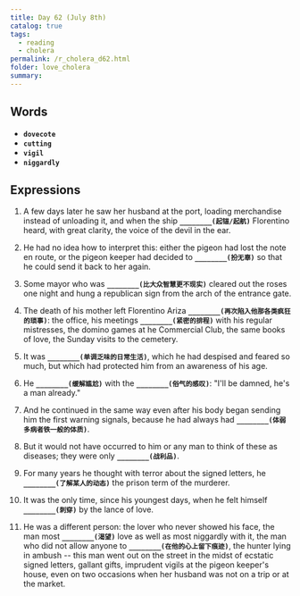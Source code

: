 ```yaml
---
title: Day 62 (July 8th)
catalog: true
tags: 
  - reading
  - cholera
permalink: /r_cholera_d62.html
folder: love_cholera
summary: 
---
```


## Words

-   <b data-toggle="tooltip" data-original-title="{{site.data.glossary.dovecote}}">`dovecote`</b>
-   <b data-toggle="tooltip" data-original-title="{{site.data.glossary.cutting}}">`cutting`</b>
-   <b data-toggle="tooltip" data-original-title="{{site.data.glossary.vigil}}">`vigil`</b>
-   <b data-toggle="tooltip" data-original-title="{{site.data.glossary.niggardly}}">`niggardly`</b>



## Expressions

1.  A few days later he saw her husband at the port, loading merchandise instead of unloading it, and when the ship <b data-toggle="tooltip" data-original-title="{{site.data.answers.62_a}}">`________(起锚/起航)`</b> Florentino heard, with great clarity, the voice of the devil in the ear.

2.  He had no idea how to interpret this: either the pigeon had lost the note en route, or the pigeon keeper had decided to <b data-toggle="tooltip" data-original-title="{{site.data.answers.62_b}}">`________(扮无辜)`</b> so that he could send it back to her again.

3.  Some mayor who was <b data-toggle="tooltip" data-original-title="{{site.data.answers.62_c}}">`________(比大众智慧更不现实)`</b> cleared out the roses one night and hung a republican sign from the arch of the entrance gate.

4.  The death of his mother left Florentino Ariza <b data-toggle="tooltip" data-original-title="{{site.data.answers.62_d}}">`________(再次陷入他那各类疯狂的琐事)`</b>: the office, his meetings <b data-toggle="tooltip" data-original-title="{{site.data.answers.62_d2}}">`________(紧密的排程)`</b> with his regular mistresses, the domino games at he Commercial Club, the same books of love, the Sunday visits to the cemetery.

5.  It was <b data-toggle="tooltip" data-original-title="{{site.data.answers.62_e}}">`________(单调乏味的日常生活)`</b>, which he had despised and feared so much, but which had protected him from an awareness of his age.

6.  He <b data-toggle="tooltip" data-original-title="{{site.data.answers.62_f}}">`________(缓解尴尬)`</b> with the <b data-toggle="tooltip" data-original-title="{{site.data.answers.62_f2}}">`________(俗气的感叹)`</b>: "I'll be damned, he's a man already."

7.  And he continued in the same way even after his body began sending him the first warning signals, because he had always had <b data-toggle="tooltip" data-original-title="{{site.data.answers.62_g}}">`________(体弱多病者铁一般的体质)`</b>.

8.  But it would not have occurred to him or any man to think of these as diseases; they were only <b data-toggle="tooltip" data-original-title="{{site.data.answers.62_h}}">`________(战利品)`</b>.

9.  For many years he thought with terror about the signed letters, he <b data-toggle="tooltip" data-original-title="{{site.data.answers.62_i}}">`________(了解某人的动态)`</b> the prison term of the murderer.

10. It was the only time, since his youngest days, when he felt himself <b data-toggle="tooltip" data-original-title="{{site.data.answers.62_j}}">`________(刺穿)`</b> by the lance of love.

11. He was a different person: the lover who never showed his face, the man most <b data-toggle="tooltip" data-original-title="{{site.data.answers.62_k}}">`________(渴望)`</b> love as well as most niggardly with it, the man who did not allow anyone to <b data-toggle="tooltip" data-original-title="{{site.data.answers.62_k2}}">`________(在他的心上留下痕迹)`</b>, the hunter lying in ambush -- this man went out on the street in the midst of ecstatic signed letters, gallant gifts, imprudent vigils at the pigeon keeper's house, even on two occasions when her husband was not on a trip or at the market.